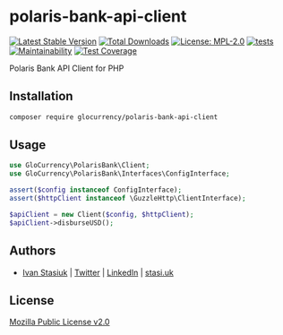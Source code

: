 # polaris-bank-api-client

[![Latest Stable Version](https://img.shields.io/github/v/release/glocurrency/polaris-bank-api-client-php)](https://github.com/glocurrency/polaris-bank-api-client-php/releases)
[![Total Downloads](https://poser.pugx.org/glocurrency/polaris-bank-api-client/downloads)](https://packagist.org/packages/glocurrency/polaris-bank-api-client)
[![License: MPL-2.0](https://img.shields.io/badge/license-MPL--2.0-purple.svg)](https://github.com/glocurrency/polaris-bank-api-client-php/blob/main/LICENSE)
[![tests](https://github.com/glocurrency/polaris-bank-api-client-php/actions/workflows/tests.yml/badge.svg)](https://github.com/glocurrency/polaris-bank-api-client-php/actions/workflows/tests.yml)
[![Maintainability](https://api.codeclimate.com/v1/badges/8b662f4424ebd797d4a8/maintainability)](https://codeclimate.com/github/glocurrency/polaris-bank-api-client-php/maintainability)
[![Test Coverage](https://api.codeclimate.com/v1/badges/8b662f4424ebd797d4a8/test_coverage)](https://codeclimate.com/github/glocurrency/polaris-bank-api-client-php/test_coverage)

Polaris Bank API Client for PHP

## Installation

```bash
composer require glocurrency/polaris-bank-api-client
```

## Usage

```php
use GloCurrency\PolarisBank\Client;
use GloCurrency\PolarisBank\Interfaces\ConfigInterface;

assert($config instanceof ConfigInterface);
assert($httpClient instanceof \GuzzleHttp\ClientInterface);

$apiClient = new Client($config, $httpClient);
$apiClient->disburseUSD();
```

## Authors
- [Ivan Stasiuk](https://github.com/brokeyourbike) | [Twitter](https://twitter.com/brokeyourbike) | [LinkedIn](https://www.linkedin.com/in/brokeyourbike) | [stasi.uk](https://stasi.uk)

## License
[Mozilla Public License v2.0](https://github.com/glocurrency/polaris-bank-api-client-php/blob/main/LICENSE)

